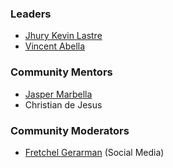 ### Leaders
* [Jhury Kevin Lastre](https://github.com/Lavelliane)
* [Vincent Abella](https://github.com/roastedbeans)

### Community Mentors
* [Jasper Marbella](https://github.com/jlmarbs)
* Christian de Jesus

### Community Moderators
* [Fretchel Gerarman](https://github.com/chelochell) (Social Media)
